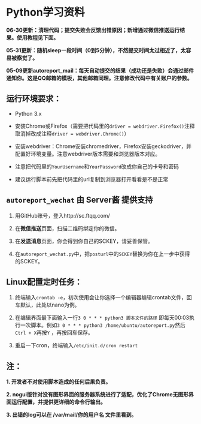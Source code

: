 # Python学习资料

**06-30更新：清理代码；提交失败会反馈出错原因；新增通过微信推送运行结果。使用教程见下面。**

**05-31更新：随机sleep一段时间（0到5分钟），不然提交时间太过相近了，太容易被察觉了。**

**05-09更新autoreport_mail：每天自动提交的结果（成功还是失败）会通过邮件通知你。这是QQ邮箱的模板，其他邮箱同理。注意修改代码中有关账户的参数。** 



## 运行环境要求：

+ Python 3.x

+ 安装Chrome或Firefox（需要把代码里的`driver = webdriver.Firefox()`注释取消掉改成注释`driver = webdriver.Chrome()`）

+ 安装webdriver：Chrome安装chromedriver，Firefox安装geckodriver，并配置好环境变量。注意webdriver版本需要和浏览器版本对应。

+ 注意把代码里的`YourUsername`和`YourPassword`改成你自己的卡号和密码

+ 建议运行脚本前先把代码里的url复制到浏览器打开看看是不是正常



## `autoreport_wechat` 由 Server酱 提供支持

1. 用GitHub账号，登入http://sc.ftqq.com/

2. 在**微信推送**页面，扫描二维码绑定你的微信。

3. 在**发送消息**页面，你会得到你自己的SCKEY，请妥善保管。

4. 在`autoreport_wechat.py`中，把`posturl`中的`SCKEY`替换为你在上一步中获得的SCKEY。



## Linux配置定时任务：

1. 终端输入`crontab -e`，初次使用会让你选择一个编辑器编辑crontab文件，回车默认，此处以nano为例。

2. 在编辑界面最下面输入一行`3 0 * * * python3 脚本文件的路径` 即每天00:03执行一次脚本。例如`3 0 * * * python3 /home/ubuntu/autoreport.py`然后`Ctrl + X`再按`Y` ，再按回车保存。

3. 重启一下cron，终端输入`/etc/init.d/cron restart` 



## 注： 

**1. 开发者不对使用脚本造成的任何后果负责。** 

**2. nogui版针对没有图形界面的服务器系统进行了适配，优化了Chrome无图形界面运行配置，并提供更详细的命令行输出。** 

**3. 出错的log可以在 /var/mail/你的用户名 文件里看到。**

